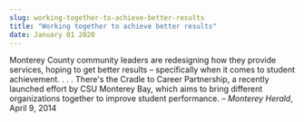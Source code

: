 ```yaml
---
slug: working-together-to-achieve-better-results
title: "Working together to achieve better results"
date: January 01 2020
---
```


 
<p>
  Monterey County community leaders are redesigning how they provide services,
  hoping to get better results – specifically when it comes to student
  achievement. . . . There's the Cradle to Career Partnership, a recently
  launched effort by CSU Monterey Bay, which aims to bring different
  organizations together to improve student performance. –
  <em>Monterey Herald</em>, April 9, 2014
</p>
 
